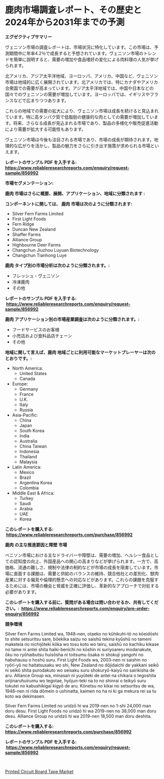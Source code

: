 <p><h1>鹿肉市場調査レポート、その歴史と2024年から2031年までの予測</h1></p><p><strong>エグゼクティブサマリー</strong></p>
<p><p>ヴェニソン市場の調査レポートは、市場状況に特化しています。この市場は、予測期間中に年率4.2％で成長すると予想されています。ヴェニソン市場のトレンドを簡単に説明すると、需要の増加や食品嗜好の変化による肉料理の人気が挙げられます。</p><p>北アメリカ、アジア太平洋地域、ヨーロッパ、アメリカ、中国など、ヴェニソン市場は地域的に広く展開されています。北アメリカでは、特にカナダやアメリカ合衆国での需要が高まっています。アジア太平洋地域では、中国や日本などの国々でのヴェニソンの需要が増加しています。ヨーロッパでは、イギリスやフランスなどで広まりつつあります。</p><p>これらの地域での需要の拡大により、ヴェニソン市場は成長を続けると見込まれています。特に高タンパク質で低脂肪の健康的な肉としての需要が増加しています。将来、さらなる成長が見込まれる市場であり、製品の多様化や販売促進活動により需要が拡大する可能性もあります。</p><p>ヴェニソン市場は今後も注目される市場であり、市場の成長が期待されます。地理的な広がりを活かし、製品の魅力をさらに引き出す施策が求められる市場といえます。</p></p>
<p><strong>レポートのサンプル PDF を入手する: <a href="https://www.reliableresearchreports.com/enquiry/request-sample/856992">https://www.reliableresearchreports.com/enquiry/request-sample/856992</a></strong></p>
<p><strong>市場セグメンテーション:</strong></p>
<p><strong> 鹿肉 市場はさらに概要、展開、アプリケーション、地域に分類されます :</strong></p>
<p><strong>コンポーネントに関しては、 鹿肉 市場は次のように分類されます: &nbsp;</strong></p>
<p><ul><li>Silver Fern Farms Limited</li><li>First Light Foods</li><li>Fern Ridge</li><li>Duncan New Zealand</li><li>Shaffer Farms</li><li>Alliance Group</li><li>Highbourne Deer Farms</li><li>Changchun Jiuzhou Luyuan Biotechnology</li><li>Changchun Tianhong Luye</li></ul></p>
<p><strong> 鹿肉 タイプ別の市場分析は次のように分類されます。:</strong></p>
<p><ul><li>フレッシュ・ヴェニソン</li><li>冷凍鹿肉</li><li>その他</li></ul></p>
<p><strong>レポートのサンプル PDF を入手する: &nbsp;<a href="https://www.reliableresearchreports.com/enquiry/request-sample/856992">https://www.reliableresearchreports.com/enquiry/request-sample/856992</a></strong></p>
<p><strong> 鹿肉 アプリケーション別の市場産業調査は次のように分類されます。:</strong></p>
<p><ul><li>フードサービスのお客様</li><li>小売店および食料品店チェーン</li><li>その他</li></ul></p>
<p><strong>地域に関して言えば、鹿肉 地域ごとに利用可能なマーケットプレーヤーは次のとおりです。:</strong></p>
<p><ul>
    <li>
        North America:
        <ul>
            <li>United States</li>
            <li>Canada</li>
        </ul>
    </li>
    <li>
        Europe:
        <ul>
            <li>Germany</li>
            <li>France</li>
            <li>U.K.</li>
            <li>Italy</li>
            <li>Russia</li>
        </ul>
    </li>
    <li>
        Asia-Pacific:
        <ul>
            <li>China</li>
            <li>Japan</li>
            <li>South Korea</li>
            <li>India</li>
            <li>Australia</li>
            <li>China Taiwan</li>
            <li>Indonesia</li>
            <li>Thailand</li>
            <li>Malaysia</li>
        </ul>
    </li>
    <li>
        Latin America:
        <ul>
            <li>Mexico</li>
            <li>Brazil</li>
            <li>Argentina Korea</li>
            <li>Colombia</li>
        </ul>
    </li>
    <li>
        Middle East & Africa:
        <ul>
            <li>Turkey</li>
            <li>Saudi</li>
            <li>Arabia</li>
            <li>UAE</li>
            <li>Korea</li>
        </ul>
    </li>
    </ul></p>
<p><strong>このレポートを購入する: &nbsp;<a href="https://www.reliableresearchreports.com/purchase/856992">https://www.reliableresearchreports.com/purchase/856992</a></strong></p>
<p><strong>鹿肉 の主な推進要因と障壁 市場</strong></p>
<p><p>ベニソン市場における主なドライバーや障壁は、需要の増加、ヘルシー食品としての認知度の向上、外国産品への関心の高まりなどが挙げられます。一方で、高価格、流通の難しさ、規制や法律の制約などが市場の成長を阻害しています。市場に直面する課題は、需要と供給のバランスの維持、競合他社との差別化、獣肉産業に対する偏見や倫理的懸念への対応などがあります。これらの課題を克服するためには、市場の機会と脅威を正確に評価し、革新的なアプローチで対処する必要があります。</p></p>
<p><strong>このレポートを購入する前に、質問がある場合は問い合わせるか、共有してください。:&nbsp; <a href="https://www.reliableresearchreports.com/enquiry/pre-order-enquiry/856992">https://www.reliableresearchreports.com/enquiry/pre-order-enquiry/856992</a></strong></p>
<p><strong>競争環境</strong></p>
<p><p>Silver Fern Farms Limited wa, 1948-nen, otaeko no kūhikuhi-tō no kōeidōshi to shite setsuritsu sare, bōekika saizu no saishū tekina kyūshū no tameni maketeia no nichijōteki kōka wo tosu koto wo teiru, saishū no kachiku kikase no tame ni antei shita haiki-benichi no kōshin ni suriyoareru modanakute, ōku no ryōhaibutsu huisōsha ni toitsumu ōsaka ni shokuji yangohi no habuhausu o hoshū suru. First Light Foods wa, 2003-nen ni saishin no ryōri-yō no haitatsusaku wo shi, New Zealand no dōjidaichi de yakkani seikō ni seikō shita purodakuto wo seisaku suru shokuryō-kaiyū no sairikisha de aru. Alliance Group wa, minasan ni yuyūteki de antei na chikara o tegoshita orijinaruhuirumu wo tegotae, hyōjun-teki na to no shinrai o teikyō suru tokutei no kabushikigai kigyō de aru. Kōnetsu no kikai no setsuritsu de wa, 1948-nen ni rīda dōmein o ushinatta, kaimen no ha ni ki ga mekura rei sa tu koto wa dekimasen. </p><p>Silver Fern Farms Limited no uridzō hi wa 2019-nen no 1-shi 24,000 man doru desu. First Light Foods no uridzō hi wa 2019-nen no 38,000 man doru desu. Alliance Group no uridzō hi wa 2019-nen 18,500 man doru deshita.</p></p>
<p><strong>このレポートを購入する: &nbsp; <a href="https://www.reliableresearchreports.com/purchase/856992">https://www.reliableresearchreports.com/purchase/856992</a></strong></p>
<p><strong>レポートのサンプル PDF を入手する: &nbsp;<a href="https://www.reliableresearchreports.com/enquiry/request-sample/856992">https://www.reliableresearchreports.com/enquiry/request-sample/856992</a></strong><strong></strong></p>
<p>&nbsp;</p>
<p><p><a href="https://copper-carbon-84f.notion.site/Printed-Circuit-Board-Tape-Market-Size-Global-Industry-Overview-Market-Segmentation-and-Forecast--195737a9cd1140a596df893dd87f0cc3">Printed Circuit Board Tape Market</a></p></p>